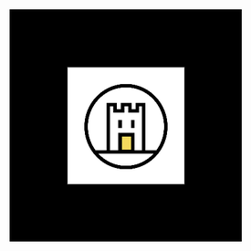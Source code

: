 <a-scene id="clubon-aframe" embedded arjs='sourceType: webcam; debugUIEnabled: false;'>
  <a-marker preset='custom' type='pattern' url='images/clubon-marker.patt'>
    <!--城堡本體-->
    <a-box position="0 1 0"  color="#fff" width="1" height="1" depth="1.3"></a-box>
    <!--上面八個突起-->
    <a-box position="0 0.6 -0.75" color="#fff" width="0.2" height="0.2" depth="0.2"></a-box>
    <a-box position="-0.4 0.6 -0.75" color="#fff" width="0.2" height="0.2" depth="0.2"></a-box>
    <a-box position="0.4 0.6 -0.75" color="#fff" width="0.2" height="0.2" depth="0.2"></a-box>
    <a-box position="-0.4 1 -0.75" color="#fff" width="0.2" height="0.2" depth="0.2"></a-box>
    <a-box position="0.4 1 -0.75" color="#fff" width="0.2" height="0.2" depth="0.2"></a-box>
    <a-box position="-0.4 1.4 -0.75" color="#fff" width="0.2" height="0.2" depth="0.2"></a-box>
    <a-box position="0 1.4 -0.75" color="#fff" width="0.2" height="0.2" depth="0.2"></a-box>
    <a-box position="0.4 1.4 -0.75" color="#fff" width="0.2" height="0.2" depth="0.2"></a-box>
    <!--城堡窗戶-->
    <a-box position="0.25 1.5 -0.25" color="black" width="0.025" height="0.05" depth="0.3"></a-box>
    <a-box position="-0.25 1.5 -0.25" color="black" width="0.025" height="0.05" depth="0.3"></a-box>
    <!--城門-->
    <a-box position="0 1.5 0.375" color="yellow" width="0.5" height="0.05" depth="0.55"></a-box>
    <!--圈圈-->
    <a-ring position="0 1 -0.1" color="#000" radius-outer="1.2" radius-inner="1.1" rotation="-90 0 0"></a-ring>
  </a-marker>
  <a-entity camera></a-entity>
</a-scene>

<div id="clubon-marker">
  <img src="images/clubon-marker.png">
</div>
